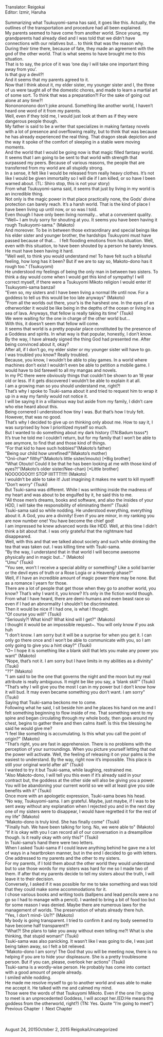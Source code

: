 <br/>
Translator: Reigokai<br/>
Editor: Izmir, Haruha<br/>
<br/>
Summarizing what Tsukuyomi-sama has said, it goes like this. Actually, the outlines of the transportation and procedure had all been explained.<br/>
My parents seemed to have come from another world. Since young, my grandparents had already died and I was told that we didn’t have connections with our relatives but… to think that was the reason why.<br/>
During their time there, because of fate, they made an agreement with the god of the other world. That is what seems to have brought me to this situation.<br/>
That is to say, the price of it was ‘one day I will take one important thing away from you’.<br/>
Is that guy a devil?!<br/>
And it seems that my parents agreed to it.<br/>
Now that I think about it, my elder sister, my younger sister and I, the three of us were taught all of the domestic chores, and made to learn a martial art of some sort. To think that was a preparation?! For the sake of going out alone at any time?!<br/>
Nononononono don’t joke around. Something like another world, I haven’t heard one word of it from my parents.<br/>
Well, even if they told me, I would just look at them as if they were dangerous people though.<br/>
My father is said to be a writer that specializes in making fantasy novels with a lot of presence and overflowing reality, but to think that was because he has already experienced the real thing. That dragon steak depiction and the way it spoke of the comfort of sleeping in a stable were moving moments.<br/>
And the world that I would be going now is that magic filled fantasy world.<br/>
It seems that I am going to be sent to that world with strength that surpassed my peers. Because of various reasons, the people that are transferred from my world are all stupidly strong.<br/>
In a sense, it felt like I would be released from really heavy clothes. It’s not like I would be given immortality so I will die if I am killed, or so have I been warned about. (TL: Shiro stop, this is not your story)<br/>
From what Tsukuyomi-sama said, it seems that just by living in my world is an incredible thing.<br/>
Not only is the magic power in that place practically none, the Gods’ divine protection can barely reach. It’s a harsh world. That is the kind of place I have been living up until now, or so was I told.<br/>
Even though I have only been living normally… what a convenient quality.<br/>
"Well~ I am truly sorry for shouting at you. It seems you have been having it rough Tsukuyomi-sama." (Makoto)<br/>
And moreover. To be in between those extraordinary and special beings like his elder sister and younger brother, the hardships Tsukuyomi must have passed because of that…   I felt flooding emotions from his situation. Well, even with this situation, to have been shouted by a person he barely knows. He must have been having it hard.<br/>
"Well well, to think you would understand me! To have felt such a blissful feeling, how long has it been? But if we are to say so, Makoto-dono has it rough too." (Tsukuyomi)<br/>
He understood my feelings of being the only man in between two sisters. To think a day would come when I would get this kind of sympathy! I will correct myself, if there were a Tsukuyomi Mikoto religion I would enter it! Tsukuyomi-sama banzai!<br/>
"Even so, my sisters and I have been living a normal life until now. For a goddess to tell us this would be too late anyways" (Makoto)<br/>
"From all the worlds out there, your’s is the harshest one. In the eyes of an otherworlder it would be like being in the depths of the ocean or living in a sea of lava. Anyways, that fellow is really taking its time" (Tsuki)<br/>
We were waiting for the one in charge of the other world but…<br/>
With this, it doesn’t seem that fellow will come.<br/>
It seems that world is a pretty popular place constituted by the presence of a Goddess and spirits. In what way is that popular, honestly, I don’t know.<br/>
By the way, I have already signed the thing God had presented me. After being convinced about it, okay?<br/>
After all, if I don’t go, my elder sister or my younger sister will have to go.<br/>
I was troubled you know? Really troubled.<br/>
Because, you know, I wouldn’t be able to play games. In a world where machines don’t exist I wouldn’t even be able to petition a mobile game. I would have to bid farewell to all my mangas and novels.<br/>
In my PC there were obviously things that couldn’t be shown to an 18 year old or less. If it gets discovered I wouldn’t be able to explain it at all.<br/>
I am a growing man so you should understand me, right?!<br/>
That’s why I spoke to Tsuki-sama about it and tried to request him to wrap it up in a way my family would not notice it.<br/>
I will be saying it in a villainous way but aside from my family, I didn’t care who else heard about this.<br/>
Being cornered I understood how tiny I was. But that’s how I truly felt.<br/>
However, that was no good.<br/>
That’s why I decided to give up on thinking only about me. How to say it, I was surprised by how I prioritized myself so much.<br/>
But I wanted to do something about my dark history (TN:Badum tssss*)<br/>
It’s true he told me I couldn’t return, but for my family that I won’t be able to see anymore, to find that and those kind of things.<br/>
"For that kid to have such hobbies!"(Makoto’s father)<br/>
"Being our child how unrefined!"(Makoto’s mother)<br/>
"Onii-chan* filthy!"(Makoto’s little sister/imouto) [*Big brother]<br/>
"What Otouto! Could it be that he has been looking at me with those kind of eyes?!"(Makoto’s older sister/Nee-chan) [*Little brother]<br/>
NOOOOOOO!!! STOP IIIITTT!!!!! (Makoto)<br/>
I wouldn’t be able to take it! Just imagining it makes me want to kill myself!<br/>
"Don’t worry" (Tsuki)<br/>
But Tsuki-sama was different. While I was writhing inside the madness of my heart and was about to be engulfed by it, he said this to me.<br/>
"All those men’s dreams, books and software, and also the insides of your HDD, I will take the responsibility of eliminating them!" (Tsuki)<br/>
Tsuki-sama said so while nodding. He understood everything, everything about it. A God, you are a divinity! Even if you are minor, in my ranking you are now number one! You have become the chief god!<br/>
I am impressed he knew advanced words like HDD. Well, at this time I didn’t think a bit about that. I was only grateful that the nightmare had disappeared.<br/>
Well, with this and that we talked about society and such while drinking the tea that was taken out. I was killing time with Tsuki-sama.<br/>
"By the way, I understand that in that world I will become awesome physically and in magic but…" (Makoto)<br/>
"Umu" (Tsuki)<br/>
"You see, won’t I receive a special ability or something? Like a solid barrier or the devil eyes of truth or a Rose Logia or a Heavenly phase?"<br/>
Well, if I have an incredible amount of magic power there may be none. But as a romance I yearn for those.<br/>
There are a lot of people that get those when they go to another world, you know? That’s why I want it, you know? It’s only in the fiction world though.<br/>
From what I have heard, there are demi-humans and even beast race so even if I had an abnormality I shouldn’t be discriminated.<br/>
Then it would be nice if I had one, is what I thought.<br/>
"Of course you will!" (Tsuki)<br/>
"Seriously?! What kind? What kind will I get?" (Makoto)<br/>
I thought it would be an impossible request~. You will only know if you ask huh<br/>
"I don’t know. I am sorry but it will be a surprise for when you get it. I can only go there once and I won’t be able to communicate with you, so I am only going to give you a hint okay?" (Tsuki)<br/>
"O~ I hope it is something like a blank skill that lets you make any power you want" (Makoto)<br/>
"Nope, that’s not it. I am sorry but I have limits in my abilities as a divinity" (Tsuki)<br/>
"??" (Makoto)<br/>
"I am said to be the one that governs the night and the moon but my real attribute is really ambiguous. It might be like you say, a ‘blank skill’" (Tsuki)<br/>
"That’s why I will give you the most I can in my power but I don’t know how it will bud. It may even became something you don’t want. I am sorry" (Tsuki)<br/>
Saying that Tsuki-sama beckons me to come.<br/>
Following what he said, I sit beside him and he places his hand on me and I felt something beginning to flow inside of me. That something went to my spine and began circulating through my whole body, then goes around my chest, begins to gather there and then calms itself. Is this the blessing he said he would give me?<br/>
"I feel like something is accumulating. Is this what you call the point of origin?" (Makoto)<br/>
"That’s right, you are fast in apprehension. There is no problems with the perception of your surroundings. When you picture yourself letting that out the power will activate. Well, the feeling of releasing it on your palms is the easiest to understand. By the way, right now it’s impossible. This place is still your original world after all" (Tsuki)<br/>
I wanted to try it but Tsuki-sama, while laughing, restrained me.<br/>
"Also Makoto-dono, I will tell you this even if it’s already said in your contract but, the goddess at the other side will also be giving you a power. You will be abandoning your current world so we will at least give you side benefits with it" (Tsuki)<br/>
Once more with an apologetic expression, Tsuki-sama bows his head.<br/>
"No way, Tsukuyomi-sama. I am grateful. Maybe, just maybe, if I was to be sent away without any explanation when I rejected you and in the next day one of my sisters were to disappear, I would have regretted it for the rest of my life" (Makoto)<br/>
"Makoto-dono is truly kind. She has finally come" (Tsuki)<br/>
"Finally huh. We have been talking for long. No, we were able to" (Makoto)<br/>
"If it is okay with you I can record all of our conversation in a dreampillow though. Is it really okay with only this?" (Tsuki)<br/>
In Tsuki-sama’s hand there were two letters.<br/>
When I asked Tsuki-sama if I could leave anything behind he gave me a lot of ways in a heartbroken manner, but in the end I decided to go with letters. One addressed to my parents and the other to my sisters.<br/>
For my parents, if I told them about the other world they would understand but to use those words for my sisters was hard for me so I made two of them. If after that my parents decide to tell my sisters about the truth, I will leave it to their decision.<br/>
Conversely, I asked if it was possible for me to take something and was told that they could make some accommodations for it.<br/>
I chose various books and writing tools (ballpens and lead pencils were a no go so I had to manage with a pencil). I wanted to bring a bit of food too but for some reason I was denied. Maybe there are numerous laws for the management of worlds. The preservation of whats already there huh.<br/>
"Yes, I don’t mind- Uo?!" (Makoto)<br/>
My body is going transparent. I tried to confirm it and my body seemed to have become half transparent?!<br/>
"What?! She plans to take you away without even telling me?! What is she thinking, that stupid woman!" (Tsuki)<br/>
Tsuki-sama was also panicking. It wasn’t like I was going to die, I was just being taken away, so I felt a bit relieved.<br/>
"Makoto-dono I am sorry! The God that you will be meeting now, there is no helping if you are to hide your displeasure. She is a pretty troublesome person. But if you can, please, overlook her actions" (Tsuki)<br/>
Tsuki-sama is a wordly-wise person. He probably has come into contact with a good amount of people already.<br/>
I smiled while nodding.<br/>
He made me resolve myself to go to another world and was able to make me accept it. He talked with me and calmed my mind.<br/>
Those were the words of that Tsukuyomi Mikoto. Even if the one I’m going to meet is an unprecedented Goddess, I will accept her.(ED:He means the goddess from the otherworld, right?) (TN: Yes. Quote "I’m going to meet")<br/>
Previous Chapter  l  Next Chapter<br/>
<br/>
<br/>
<br/>
August 24, 2015October 2, 2015 ReigokaiUncategorized <br/>
<br/>
<br/>
